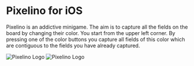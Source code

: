 # Pixelino for iOS

Pixelino is an addictive minigame. The aim is to capture all the fields on the board by changing their color. You start from the upper left corner. By pressing one of the color buttons you capture all fields of this color which are contiguous to the fields you have already captured.

![Pixelino Logo](http://a1.mzstatic.com/eu/r30/Purple60/v4/80/47/4a/80474afb-e045-4a10-9320-bfa188bce0b3/screen322x572.jpeg)
![Pixelino Logo](http://a5.mzstatic.com/eu/r30/Purple20/v4/ad/ba/a6/adbaa6eb-3494-cf0f-2ea0-80c2caa26cf9/screen322x572.jpeg)
